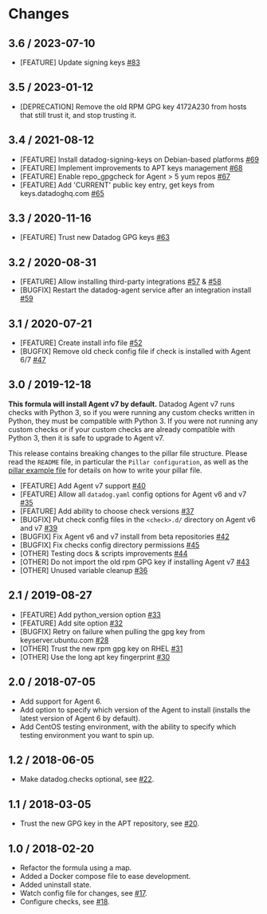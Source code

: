 # Changes

## 3.6 / 2023-07-10

* [FEATURE] Update signing keys [#83][]

## 3.5 / 2023-01-12

* [DEPRECATION] Remove the old RPM GPG key 4172A230 from hosts that still trust it, and stop trusting it.

## 3.4 / 2021-08-12

* [FEATURE] Install datadog-signing-keys on Debian-based platforms [#69][]
* [FEATURE] Implement improvements to APT keys management [#68][]
* [FEATURE] Enable repo_gpgcheck for Agent > 5 yum repos [#67][]
* [FEATURE] Add 'CURRENT' public key entry, get keys from keys.datadoghq.com [#65][]

## 3.3 / 2020-11-16

* [FEATURE] Trust new Datadog GPG keys [#63][]

## 3.2 / 2020-08-31

* [FEATURE] Allow installing third-party integrations [#57][] & [#58][]
* [BUGFIX] Restart the datadog-agent service after an integration install [#59][]

## 3.1 / 2020-07-21

* [FEATURE] Create install info file [#52][]
* [BUGFIX] Remove old check config file if check is installed with Agent 6/7 [#47][]

## 3.0 / 2019-12-18

**This formula will install Agent v7 by default.** Datadog Agent v7 runs checks with Python 3, so if you were running any custom checks written in Python, they must be compatible with Python 3. If you were not running any custom checks or if your custom checks are already compatible with Python 3, then it is safe to upgrade to Agent v7.

This release contains breaking changes to the pillar file structure. Please read the `README` file, in particular the `Pillar configuration`, as well as the [pillar example file](pillar.example) for details on how to write your pillar file.

* [FEATURE] Add Agent v7 support [#40][]
* [FEATURE] Allow all `datadog.yaml` config options for Agent v6 and v7 [#35][]
* [FEATURE] Add ability to choose check versions [#37][]
* [BUGFIX] Put check config files in the `<check>.d/` directory on Agent v6 and v7 [#39][]
* [BUGFIX] Fix Agent v6 and v7 install from beta repositories [#42][]
* [BUGFIX] Fix checks config directory permissions [#45][]
* [OTHER] Testing docs & scripts improvements [#44][]
* [OTHER] Do not import the old rpm GPG key if installing Agent v7 [#43][]
* [OTHER] Unused variable cleanup [#36][]

## 2.1 / 2019-08-27

* [FEATURE] Add python_version option [#33][]
* [FEATURE] Add site option [#32][]
* [BUGFIX] Retry on failure when pulling the gpg key from keyserver.ubuntu.com [#28][]
* [OTHER] Trust the new rpm gpg key on RHEL [#31][]
* [OTHER] Use the long apt key fingerprint [#30][]

## 2.0 / 2018-07-05

* Add support for Agent 6.
* Add option to specify which version of the Agent to install (installs the latest version of Agent 6 by default).
* Add CentOS testing environment, with the ability to specify which testing environment you want to spin up.

## 1.2 / 2018-06-05

* Make datadog.checks optional, see [#22][].

## 1.1 / 2018-03-05

* Trust the new GPG key in the APT repository, see [#20][].

## 1.0 / 2018-02-20

* Refactor the formula using a map.
* Added a Docker compose file to ease development.
* Added uninstall state.
* Watch config file for changes, see [#17][].
* Configure checks, see [#18][].

<!--- The following link definition list is generated by PimpMyChangelog --->
[#17]: https://github.com/DataDog/datadog-formula/issues/17
[#18]: https://github.com/DataDog/datadog-formula/issues/18
[#20]: https://github.com/DataDog/datadog-formula/issues/20
[#22]: https://github.com/DataDog/datadog-formula/issues/22
[#28]: https://github.com/DataDog/datadog-formula/issues/28
[#30]: https://github.com/DataDog/datadog-formula/issues/30
[#31]: https://github.com/DataDog/datadog-formula/issues/31
[#32]: https://github.com/DataDog/datadog-formula/issues/32
[#33]: https://github.com/DataDog/datadog-formula/issues/33
[#35]: https://github.com/DataDog/datadog-formula/issues/35
[#36]: https://github.com/DataDog/datadog-formula/issues/36
[#37]: https://github.com/DataDog/datadog-formula/issues/37
[#39]: https://github.com/DataDog/datadog-formula/issues/39
[#40]: https://github.com/DataDog/datadog-formula/issues/40
[#42]: https://github.com/DataDog/datadog-formula/issues/42
[#43]: https://github.com/DataDog/datadog-formula/issues/43
[#44]: https://github.com/DataDog/datadog-formula/issues/44
[#45]: https://github.com/DataDog/datadog-formula/issues/45
[#47]: https://github.com/DataDog/datadog-formula/issues/47
[#52]: https://github.com/DataDog/datadog-formula/issues/52
[#57]: https://github.com/DataDog/datadog-formula/issues/57
[#58]: https://github.com/DataDog/datadog-formula/issues/58
[#59]: https://github.com/DataDog/datadog-formula/issues/59
[#63]: https://github.com/DataDog/datadog-formula/issues/63
[#65]: https://github.com/DataDog/datadog-formula/issues/65
[#67]: https://github.com/DataDog/datadog-formula/issues/67
[#68]: https://github.com/DataDog/datadog-formula/issues/68
[#69]: https://github.com/DataDog/datadog-formula/issues/69
[#83]: https://github.com/DataDog/datadog-formula/issues/83
